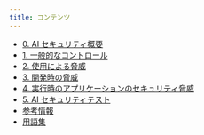 ```yaml
---
title: コンテンツ
---
```


<!-- {{< cards >}} -->
- [0. AI セキュリティ概要](ai_security_overview.md)    <!-- {{< small-card link="/docs/ai_security_overview/" title="0. AI セキュリティ概要">}} -->
- [1. 一般的なコントロール](1_general_controls.md)    <!-- {{< small-card link="/docs/1_general_controls/" title="1. 一般的なコントロール">}} -->
- [2. 使用による脅威](2_threats_through_use.md)    <!-- {{< small-card link="/docs/2_threats_through_use/" title="2. 使用による脅威">}} -->
- [3. 開発時の脅威](3_development_time_threats.md)    <!-- {{< small-card link="/docs/3_development_time_threats/" title="3. 開発時の脅威">}} -->
- [4. 実行時のアプリケーションのセキュリティ脅威](4_runtime_application_security_threats.md)    <!-- {{< small-card link="/docs/4_runtime_application_security_threats/" title="4. 実行時のアプリケーションのセキュリティ脅威">}} -->
- [5. AI セキュリティテスト](5_testing.md)    <!-- {{< small-card link="/docs/5_testing/" title="5. AI security testing">}} -->
- [参考情報](ai_security_references.md)    <!-- {{< small-card link="/docs/ai_security_references/" title="References">}} -->
- [用語集](ai_security_glossary.md)    <!-- {{< small-card link="/docs/ai_security_glossary/" title="Glossary">}} -->
<!-- {{< /cards >}} -->
